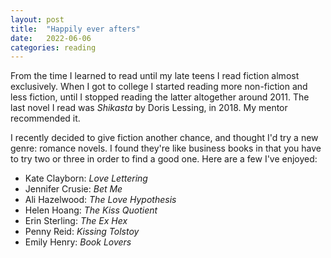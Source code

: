 ```yaml
---
layout: post
title:  "Happily ever afters"
date:   2022-06-06
categories: reading
---
```


From the time I learned to read until my late teens I read fiction almost exclusively. When I got to college I started reading more non-fiction and less fiction, until I stopped reading the latter altogether around 2011. The last novel I read was _Shikasta_ by Doris Lessing, in 2018. My mentor recommended it.

I recently decided to give fiction another chance, and thought I'd try a new genre: romance novels. I found they're like business books in that you have to try two or three in order to find a good one. Here are a few I've enjoyed:

* Kate Clayborn: _Love Lettering_
* Jennifer Crusie: _Bet Me_
* Ali Hazelwood: _The Love Hypothesis_
* Helen Hoang: _The Kiss Quotient_
* Erin Sterling: _The Ex Hex_
* Penny Reid: _Kissing Tolstoy_
* Emily Henry: _Book Lovers_